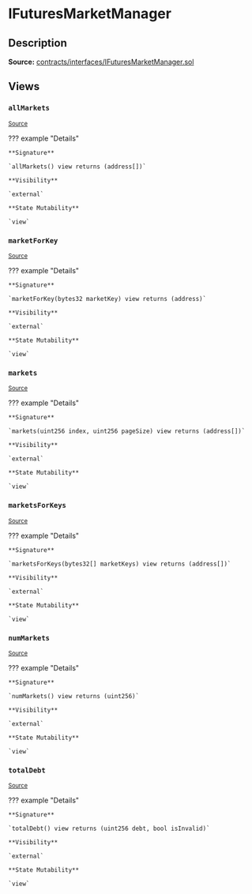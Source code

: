# IFuturesMarketManager

## Description

**Source:** [contracts/interfaces/IFuturesMarketManager.sol](https://github.com/Synthetixio/synthetix/tree/v2.66.0-alpha/contracts/interfaces/IFuturesMarketManager.sol)

## Views

### `allMarkets`

<sub>[Source](https://github.com/Synthetixio/synthetix/tree/v2.66.0-alpha/contracts/interfaces/IFuturesMarketManager.sol#L8)</sub>

??? example "Details"

    **Signature**

    `allMarkets() view returns (address[])`

    **Visibility**

    `external`

    **State Mutability**

    `view`

### `marketForKey`

<sub>[Source](https://github.com/Synthetixio/synthetix/tree/v2.66.0-alpha/contracts/interfaces/IFuturesMarketManager.sol#L10)</sub>

??? example "Details"

    **Signature**

    `marketForKey(bytes32 marketKey) view returns (address)`

    **Visibility**

    `external`

    **State Mutability**

    `view`

### `markets`

<sub>[Source](https://github.com/Synthetixio/synthetix/tree/v2.66.0-alpha/contracts/interfaces/IFuturesMarketManager.sol#L4)</sub>

??? example "Details"

    **Signature**

    `markets(uint256 index, uint256 pageSize) view returns (address[])`

    **Visibility**

    `external`

    **State Mutability**

    `view`

### `marketsForKeys`

<sub>[Source](https://github.com/Synthetixio/synthetix/tree/v2.66.0-alpha/contracts/interfaces/IFuturesMarketManager.sol#L12)</sub>

??? example "Details"

    **Signature**

    `marketsForKeys(bytes32[] marketKeys) view returns (address[])`

    **Visibility**

    `external`

    **State Mutability**

    `view`

### `numMarkets`

<sub>[Source](https://github.com/Synthetixio/synthetix/tree/v2.66.0-alpha/contracts/interfaces/IFuturesMarketManager.sol#L6)</sub>

??? example "Details"

    **Signature**

    `numMarkets() view returns (uint256)`

    **Visibility**

    `external`

    **State Mutability**

    `view`

### `totalDebt`

<sub>[Source](https://github.com/Synthetixio/synthetix/tree/v2.66.0-alpha/contracts/interfaces/IFuturesMarketManager.sol#L14)</sub>

??? example "Details"

    **Signature**

    `totalDebt() view returns (uint256 debt, bool isInvalid)`

    **Visibility**

    `external`

    **State Mutability**

    `view`
